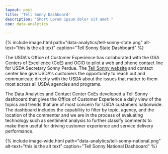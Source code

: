 ```yaml
---
layout: post
title: 'Tell Sonny Dashboard'
description: "Short Lorem ipsum dolor sit amet."
coe: data-analytics

---
```


{% include image.html path="data-analytics/tell-sonny-state.png" alt-text="this is the alt text" caption="Tell Sonny State Dashboard" %}

The USDA's Office of Customer Experience has collaborated with the GSA Centers of Excellence (CoE) and OCIO to pilot a web and phone contact line for USDA Secretary Sonny Perdue.  The [Tell Sonny website](https://www.usda.gov/tellsonny) and contact center line give USDA's customers the opportunity to reach out and communicate directly with the USDA about the issues that matter to them most across all USDA agencies and programs.

The Data Analytics and Contact Center CoEs developed a Tell Sonny dashboard that gives the Office of Customer Experience a daily view of the topics and trends that are of most concern for USDA customers nationwide. The dashboard includes the capability to filter by topic, agency, and the location of the commenter and we are in the process of evaluating technology such as sentiment analysis to further classify comments to make them useful for driving customer experience and service delivery performance.

{% include image-wide.html path="data-analytics/tell-sonny-national.png" alt-text="this is the alt text" caption="Tell Sonny National Dashboard" %}
